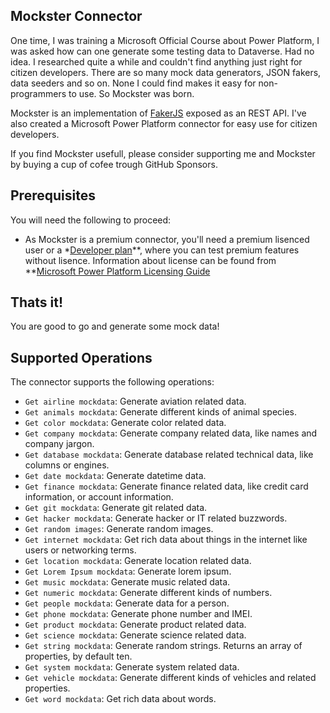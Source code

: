 ## Mockster Connector
One time, I was training a Microsoft Official Course about Power Platform, I was asked how can one generate some testing data to Dataverse. Had no idea. I researched quite a while and couldn't find anything just right for citizen developers. There are so many mock data generators, JSON fakers, data seeders and so on. None I could find makes it easy for non-programmers to use. So Mockster was born. 

Mockster is an implementation of [FakerJS](https://fakerjs.dev) exposed as an REST API. I've also created a Microsoft Power Platform connector for easy use for citizen developers.

If you find Mockster usefull, please consider supporting me and Mockster by buying a cup of cofee trough GitHub Sponsors.

## Prerequisites
You will need the following to proceed:
* As Mockster is a premium connector, you'll need a premium lisenced user or a *[Developer plan](https://powerapps.microsoft.com/en-gb/developerplan/)**, where you can test premium features without lisence. Information about license can be found from **[Microsoft Power Platform Licensing Guide](https://go.microsoft.com/fwlink/?linkid=2085130)

## Thats it!
You are good to go and generate some mock data!

## Supported Operations
The connector supports the following operations:
* `Get airline mockdata`: Generate aviation related data.
* `Get animals mockdata`: Generate different kinds of animal species.
* `Get color mockdata`: Generate color related data.
* `Get company mockdata`: Generate company related data, like names and company jargon.
* `Get database mockdata`: Generate database related technical data, like columns or engines.
* `Get date mockdata`: Generate datetime data.
* `Get finance mockdata`: Generate finance related data, like credit card information, or account information.
* `Get git mockdata`: Generate git related data.
* `Get hacker mockdata`: Generate hacker or IT related buzzwords.
* `Get random images`: Generate random images.
* `Get internet mockdata`: Get rich data about things in the internet like users or networking terms.
* `Get location mockdata`: Generate location related data.
* `Get Lorem Ipsum mockdata`: Generate lorem ipsum.
* `Get music mockdata`: Generate music related data.
* `Get numeric mockdata`: Generate different kinds of numbers.
* `Get people mockdata`: Generate data for a person.
* `Get phone mockdata`: Generate phone number and IMEI.
* `Get product mockdata`: Generate product related data.
* `Get science mockdata`: Generate science related data.
* `Get string mockdata`: Generate random strings. Returns an array of properties, by default ten.
* `Get system mockdata`: Generate system related data.
* `Get vehicle mockdata`: Generate different kinds of vehicles and related properties.
* `Get word mockdata`: Get rich data about words.









